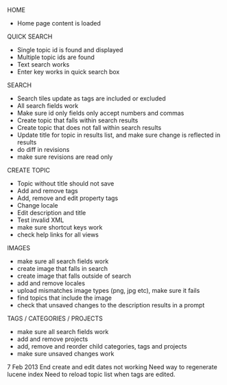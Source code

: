 HOME
* Home page content is loaded

QUICK SEARCH
* Single topic id is found and displayed
* Multiple topic ids are found
* Text search works
* Enter key works in quick search box

SEARCH
* Search tiles update as tags are included or excluded
* All search fields work
* Make sure id only fields only accept numbers and commas
* Create topic that falls within search results
* Create topic that does not fall within search results
* Update title for topic in results list, and make sure change is reflected in results
* do diff in revisions
* make sure revisions are read only

CREATE TOPIC
* Topic without title should not save
* Add and remove tags
* Add, remove and edit property tags
* Change locale
* Edit description and title
* Test invalid XML
* make sure shortcut keys work
* check help links for all views

IMAGES
* make sure all search fields work
* create image that falls in search
* create image that falls outside of search
* add and remove locales
* upload mismatches image types (png, jpg etc), make sure it fails
* find topics that include the image
* check that unsaved changes to the description results in a prompt

TAGS / CATEGORIES / PROJECTS
* make sure all search fields work
* add and remove projects
* add, remove and reorder child categories, tags and projects
* make sure unsaved changes work


7 Feb 2013
End create and edit dates not working
Need way to regenerate lucene index
Need to reload topic list when tags are edited.

